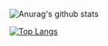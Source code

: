 ![Anurag's github stats](https://github-readme-stats.vercel.app/api?username=theprojectguy&show_icons=true&theme=vue-dark)









[![Top Langs](https://github-readme-stats.vercel.app/api/top-langs/?username=theprojectguy&layout=compact)](https://github.com/anuraghazra/github-readme-stats)
